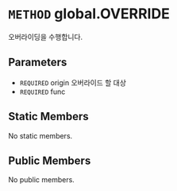 # `METHOD` global.OVERRIDE
오버라이딩을 수행합니다.

## Parameters
* `REQUIRED` origin	오버라이드  할 대상
* `REQUIRED` func 

## Static Members
No static members.

## Public Members
No public members.
